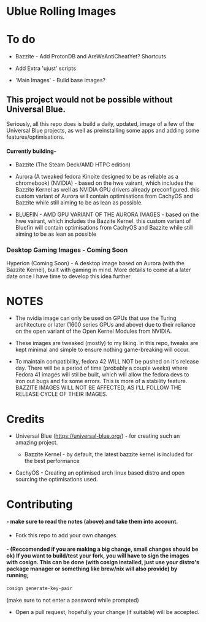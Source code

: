 # Ublue Rolling Images

# To do 

- Bazzite - Add ProtonDB and AreWeAntiCheatYet? Shortcuts
  
- Add Extra 'ujust' scripts

- 'Main Images' - Build base images?

## This project would not be possible without Universal Blue. 
Seriously, all this repo does is build a daily, updated, image of a few of the Universal Blue projects, as well as preinstalling some apps and adding some features/optimisations.

#### Currently building- 

 - Bazzite (The Steam Deck/AMD HTPC edition) 

 - Aurora (A tweaked fedora Kinoite designed to be as reliable as a chromebook) (NVIDIA) - based on the hwe vairant, which includes the Bazzite Kernel as well as NVIDIA GPU drivers already preconfigured. this custom variant of Aurora will contain optimisations from CachyOS and Bazzite while still aiming to be as lean as possible. 
 
 - BLUEFIN - AMD GPU VARIANT OF THE AURORA IMAGES -  based on the hwe vairant, which includes the Bazzite Kernel. this custom variant of Bluefin will contain optimisations from CachyOS and Bazzite while still aiming to be as lean as possible

### Desktop Gaming Images - Coming Soon

Hyperion (Coming Soon) - A desktop image based on Aurora (with the Bazzite Kernel), built with gaming in mind. More details to come at a later date once I have time to develop this idea further




# NOTES 

- The nvidia image can only be used on GPUs that use the Turing architecture or later (1600 series GPUs and above) due to their reliance on the open variant of the Open Kernel Modules from NVIDIA.


- These images are tweaked (mostly) to my liking. in this repo, tweaks are kept minimal and simple to ensure nothing game-breaking will occur.


- To maintain compatibility, fedora 42 WILL NOT be pushed on it's release day. There will be a period of time (probably a couple weeks) where Fedora 41 images will stil be built, which will allow the fedora devs to iron out bugs and fix some errors. This is more of a stability feature. BAZZITE IMAGES WILL NOT BE AFFECTED, AS I'LL FOLLOW THE RELEASE CYCLE OF THEIR IMAGES.  

# Credits

- Universal Blue (https://universal-blue.org/) - for creating such an amazing project.
  - Bazzite Kernel - by default, the latest bazzite kernel is included for the best performance

- CachyOS - Creating an optimised arch linux based distro and open sourcing the optimisations used.

# Contributing 
#### - make sure to read the notes (above) and take them into account.
- Fork this repo to add your own changes.
#### - (Reccomended if you are making a big change, small changes should be ok) If you want to build/test your fork, you will have to sign the images with cosign. This can be done (with cosign installed, just use your distro's package manager or something like brew/nix will also provide) by running;

```bash
cosign generate-key-pair
```
(make sure to not enter a password while prompted)

- Open a pull request, hopefully your change (if suitable) will be accepted.
